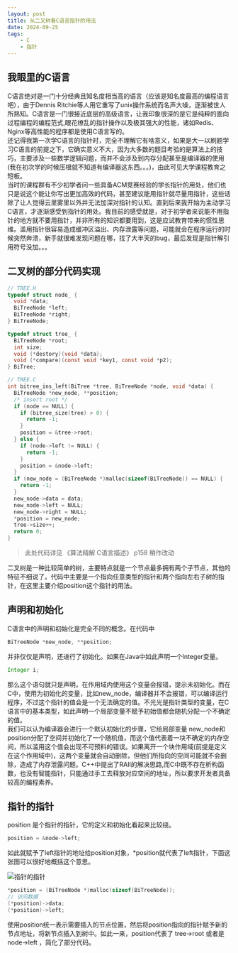```yaml
---
layout: post 
title: 从二叉树看C语言指针的用法
date: 2024-09-25 
tags: 
    - C
    - 指针
---
```


## 我眼里的C语言

C语言绝对是一门十分经典且知名度相当高的语言（应该是知名度最高的编程语言吧），由于Dennis Ritchie等人用它重写了unix操作系统而名声大噪，逐渐被世人所熟知。C语言是一门很接近底层的高级语言，让我印象很深的是它是纯粹的面向过程编程的编程范式,眼花缭乱的指针操作以及极其强大的性能，诸如Redis、Nginx等高性能的程序都是使用C语言写的。  
还记得我第一次学C语言的指针时，完全不理解它有啥意义，如果是大一以刷题学习C语言的前提之下，它确实意义不大，因为大多数的题目考验的是算法上的技巧，主要涉及一些数学逻辑问题，而并不会涉及到内存分配甚至是编译器的使用(我在初次学的时候压根就不知道有编译器这东西。。。)，由此可见大学课程教育之短板。  
当时的课程群有不少初学者问一些具备ACM竞赛经验的学长指针的用处，他们也只是说这个能让你写出更加高效的代码，甚至建议能用指针就尽量用指针，这些话除了让人觉得云里雾里以外并无法加深对指针的认知。直到后来我开始为主动学习C语言，才逐渐感受到指针的用处。我目前的感受就是，对于初学者来说能不用指针的地方就不要用指针，并非所有的知识都要用到，这是应试教育带来的惯性思维。滥用指针很容易造成缓冲区溢出、内存泄露等问题，可能就会在程序运行的时候突然奔溃，新手就很难发现问题在哪，找了大半天的bug，最后发现是指针解引用符号没加。。。

## 二叉树的部分代码实现

```c
// TREE.H
typedef struct node_ {
  void *data;
  BiTreeNode *left;
  BiTreeNode *right;
} BiTreeNode;

typedef struct tree_ {
  BiTreeNode *root;
  int size;
  void (*destory)(void *data);
  void (*compare)(const void *key1, const void *p2);
} BiTree;

// TREE.C
int bitree_ins_left(BiTree *tree, BiTreeNode *node, void *data) {
  BiTreeNode *new_node, **position;
  /* insert root */
  if (node == NULL) {
    if (bitree_size(tree) > 0) {
      return -1;
    }
    position = &tree->root;
  } else {
    if (node->left != NULL) {
      return -1;
    }
    position = &node->left;
  }
  if (new_node = (BiTreeNode *)malloc(sizeof(BiTreeNode)) == NULL) {
    return -1;
  }
  new_node->data = data;
  new_node->left = NULL;
  new_node->right = NULL;
  *position = new_node;
  tree->size++;
  return 0;
}
```
> 此处代码详见 《算法精解 C语言描述》 p158 稍作改动

二叉树是一种比较简单的树，主要特点就是一个节点最多拥有两个子节点，其他的特征不细说了。代码中主要是一个指向任意类型的指针和两个指向左右子树的指针，在这里主要介绍position这个指针的用法。

## 声明和初始化

C语言中的声明和初始化是完全不同的概念。在代码中

```c
BiTreeNode *new_node, **position;
```

并非仅仅是声明，还进行了初始化。如果在Java中如此声明一个Integer变量。

```java
Integer i;
```

那么这个语句就只是声明，在作用域内使用这个变量会报错，提示未初始化。而在C中，使用为初始化的变量，比如new_node，编译器并不会报错，可以编译运行程序，不过这个指针的值会是一个无法确定的值。不光光是指针类型的变量，在C语言中的基本类型，如此声明一个局部变量不赋予初始值都会随机分配一个不确定的值。  
我们可以认为编译器会进行一个默认初始化的步骤，它给局部变量 new_node和position分配了空间并初始化了一个随机值，而这个值代表着一块不确定的内存空间，所以滥用这个值会出现不可预料的错误。如果离开一个块作用域(前提是定义在这个作用域中)，这两个变量就会自动删除，但他们所指向的空间可能就不会删除，造成了内存泄露问题。C++中提出了RAII的解决思路,而C中既不存在析构函数，也没有智能指针，只能通过手工去释放对应空间的地址，所以要求开发者具备较高的编程素养。

## 指针的指针

position 是个指针的指针，它的定义和初始化看起来比较绕。

```c
position = &node->left;
```

如此就赋予了left指针的地址给position对象，*position就代表了left指针，下面这张图可以很好地概括这个意思。

![指针的指针](img/ptr.PNG)  

```c
*position = (BiTreeNode *)malloc(sizeof(BiTreeNode));
// 访问数据
(*position)->data;
(*position)->left;
```

使用position统一表示需要插入的节点位置，然后将position指向的指针赋予新的节点地址，将新节点插入到树中。如此一来，position代表了 tree->root 或者是 node->left ，简化了部分代码。
